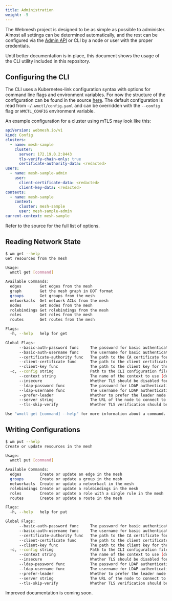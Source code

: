 ```yaml
---
title: Administration
weight: -5
---
```


The Webmesh project is designed to be as simple as possible to administer.
Almost all settings can be determined automatically, and the rest can be configured via the [Admin API](https://github.com/webmeshproj/api/blob/main/proto/v1/admin.proto) or CLI by a node or user with the proper credentials.

Until better documentation is in place, this document shows the usage of the CLI utility included in this repository.

## Configuring the CLI

The CLI uses a Kubernetes-link configuration syntax with options for command line flags and environment variables.
For now the structure of the configuration can be found in the source [here](pkg/ctlcmd/config/config.go).
The default configuration is read from `~/.wmctl/config.yaml` and can be overridden with the `--config` flag or `WMCTL_CONFIG` environment variable.

An example configuration for a cluster using mTLS may look like this:

```yaml
apiVersion: webmesh.io/v1
kind: Config
clusters:
  - name: mesh-sample
    cluster:
      server: 172.19.0.2:8443
      tls-verify-chain-only: true
      certificate-authority-data: <redacted>
users:
  - name: mesh-sample-admin
    user:
      client-certificate-data: <redacted>
      client-key-data: <redacted>
contexts:
  - name: mesh-sample
    context:
      cluster: mesh-sample
      user: mesh-sample-admin
current-context: mesh-sample
```

Refer to the source for the full list of options.

## Reading Network State

```bash
$ wm get --help
Get resources from the mesh

Usage:
  wmctl get [command]

Available Commands:
  edges        Get edges from the mesh
  graph        Get the mesh graph in DOT format
  groups       Get groups from the mesh
  networkacls  Get network ACLs from the mesh
  nodes        Get nodes from the mesh
  rolebindings Get rolebindings from the mesh
  roles        Get roles from the mesh
  routes       Get routes from the mesh

Flags:
  -h, --help   help for get

Global Flags:
      --basic-auth-password func     The password for basic authentication
      --basic-auth-username func     The username for basic authentication
      --certificate-authority func   The path to the CA certificate for the cluster connection
      --client-certificate func      The path to the client certificate for the user
      --client-key func              The path to the client key for the user
  -c, --config string                Path to the CLI configuration file
      --context string               The name of the context to use (default "mesh-sample")
      --insecure                     Whether TLS should be disabled for the cluster connection
      --ldap-password func           The password for LDAP authentication
      --ldap-username func           The username for LDAP authentication
      --prefer-leader                Whether to prefer the leader node for the cluster connection
      --server string                The URL of the node to connect to (default "172.19.0.2:8443")
      --tls-skip-verify              Whether TLS verification should be skipped for the cluster connection

Use "wmctl get [command] --help" for more information about a command.
```

## Writing Configurations

```bash
$ wm put --help
Create or update resources in the mesh

Usage:
  wmctl put [command]

Available Commands:
  edges        Create or update an edge in the mesh
  groups       Create or update a group in the mesh
  networkacls  Create or update a networkacl in the mesh
  rolebindings Create or update a rolebindings in the mesh
  roles        Create or update a role with a single rule in the mesh
  routes       Create or update a route in the mesh

Flags:
  -h, --help   help for put

Global Flags:
      --basic-auth-password func     The password for basic authentication
      --basic-auth-username func     The username for basic authentication
      --certificate-authority func   The path to the CA certificate for the cluster connection
      --client-certificate func      The path to the client certificate for the user
      --client-key func              The path to the client key for the user
  -c, --config string                Path to the CLI configuration file
      --context string               The name of the context to use (default "mesh-sample")
      --insecure                     Whether TLS should be disabled for the cluster connection
      --ldap-password func           The password for LDAP authentication
      --ldap-username func           The username for LDAP authentication
      --prefer-leader                Whether to prefer the leader node for the cluster connection
      --server string                The URL of the node to connect to (default "172.19.0.2:8443")
      --tls-skip-verify              Whether TLS verification should be skipped for the cluster connection
```

Improved documentation is coming soon.
